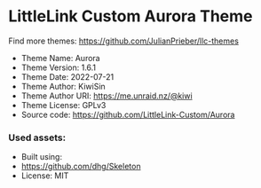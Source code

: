# LittleLink Custom Aurora Theme
Find more themes: https://github.com/JulianPrieber/llc-themes
                                                                                                                                                                         
*	Theme Name: Aurora
*	Theme Version: 1.6.1
*	Theme Date: 2022-07-21
*	Theme Author: KiwiSin
*	Theme Author URI: https://me.unraid.nz/@kiwi
*	Theme License: GPLv3
*	Source code: https://github.com/LittleLink-Custom/Aurora


### Used assets:
* Built using:
* https://github.com/dhg/Skeleton
* License: MIT
